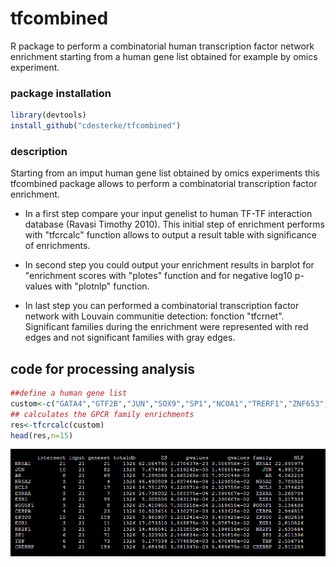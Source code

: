 # tfcombined


R package to perform a combinatorial human transcription factor network enrichment starting from a human gene list obtained for example by omics experiment.


### package installation
```r
library(devtools)
install_github("cdesterke/tfcombined")
```

### description

Starting from an imput human gene list obtained by omics experiments this tfcombined package allows to perform a combinatorial transcription factor enrichment.

- In a first step compare your input genelist to human TF-TF interaction database (Ravasi Timothy 2010). This initial step of enrichment performs with "tfcrcalc" function allows to output a result table with significance of enrichments. 

- In second step you could output your enrichment results in barplot for "enrichment scores with "plotes" function and for negative log10 p-values with "plotnlp" function. 

- In last step you can performed a combinatorial transcription factor network with Louvain communitie detection: fonction "tfcrnet". Significant families during the enrichment were represented with red edges and not significant families with gray edges. 

## code for processing analysis

```r
##define a human gene list
custom<-c("GATA4","GTF2B","JUN","SOX9","SP1","NCOA1","TRERF1","ZNF653","NFYA","PROX1","SOX2","PIAS1","TBX19","SOX8","EDF1","PNRC2","PITX1","NRIP1","CXXC1","CTNNB1","AR")
## calculates the GPCR family enrichments
res<-tfcrcalc(custom)
head(res,n=15)
```
![res](https://github.com/cdesterke/tfcombined/blob/main/res.png)

